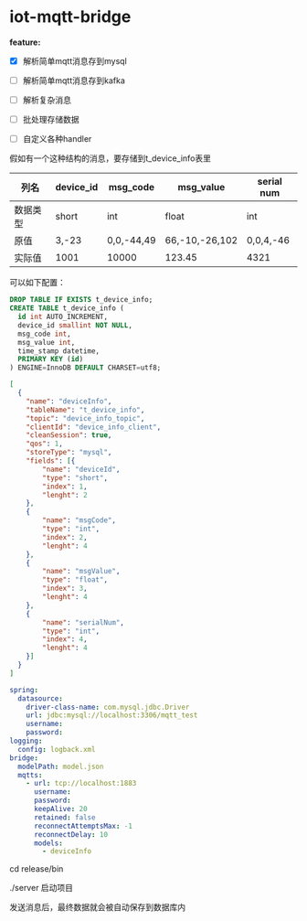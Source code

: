 # iot-mqtt-bridge
**feature:**

- [x] 解析简单mqtt消息存到mysql
- [ ] 解析简单mqtt消息存到kafka
- [ ] 解析复杂消息
- [ ] 批处理存储数据
- [ ] 自定义各种handler



假如有一个这种结构的消息，要存储到t_device_info表里

| 列名     | device_id | msg_code   | msg_value      | serial num |
| -------- | --------- | ---------- | -------------- | ---------- |
| 数据类型 | short     | int        | float          | int        |
| 原值     | 3,-23     | 0,0,-44,49 | 66,-10,-26,102 | 0,0,4,-46  |
| 实际值   | 1001      | 10000      | 123.45         | 4321       |

可以如下配置：

```sql
DROP TABLE IF EXISTS t_device_info;
CREATE TABLE t_device_info (
  id int AUTO_INCREMENT,
  device_id smallint NOT NULL,
  msg_code int,
  msg_value int,
  time_stamp datetime,
  PRIMARY KEY (id)
) ENGINE=InnoDB DEFAULT CHARSET=utf8;
```



```json
[
  {
    "name": "deviceInfo",
    "tableName": "t_device_info",
    "topic": "device_info_topic",
    "clientId": "device_info_client",
    "cleanSession": true,
    "qos": 1,
    "storeType": "mysql",
    "fields": [{
        "name": "deviceId",
        "type": "short",
        "index": 1,
        "lenght": 2
    },
    {
        "name": "msgCode",
        "type": "int",
        "index": 2,
        "lenght": 4
    },
    {
        "name": "msgValue",
        "type": "float",
        "index": 3,
        "lenght": 4
    },
    {
        "name": "serialNum",
        "type": "int",
        "index": 4,
        "lenght": 4
    }]
  }
]
```



```yaml
spring:
  datasource:
    driver-class-name: com.mysql.jdbc.Driver
    url: jdbc:mysql://localhost:3306/mqtt_test
    username: 
    password: 
logging:
  config: logback.xml
bridge: 
  modelPath: model.json
  mqtts: 
    - url: tcp://localhost:1883
      username: 
      password: 
      keepAlive: 20
      retained: false
      reconnectAttemptsMax: -1
      reconnectDelay: 10
      models: 
        - deviceInfo


```

cd release/bin

./server 启动项目

发送消息后，最终数据就会被自动保存到数据库内